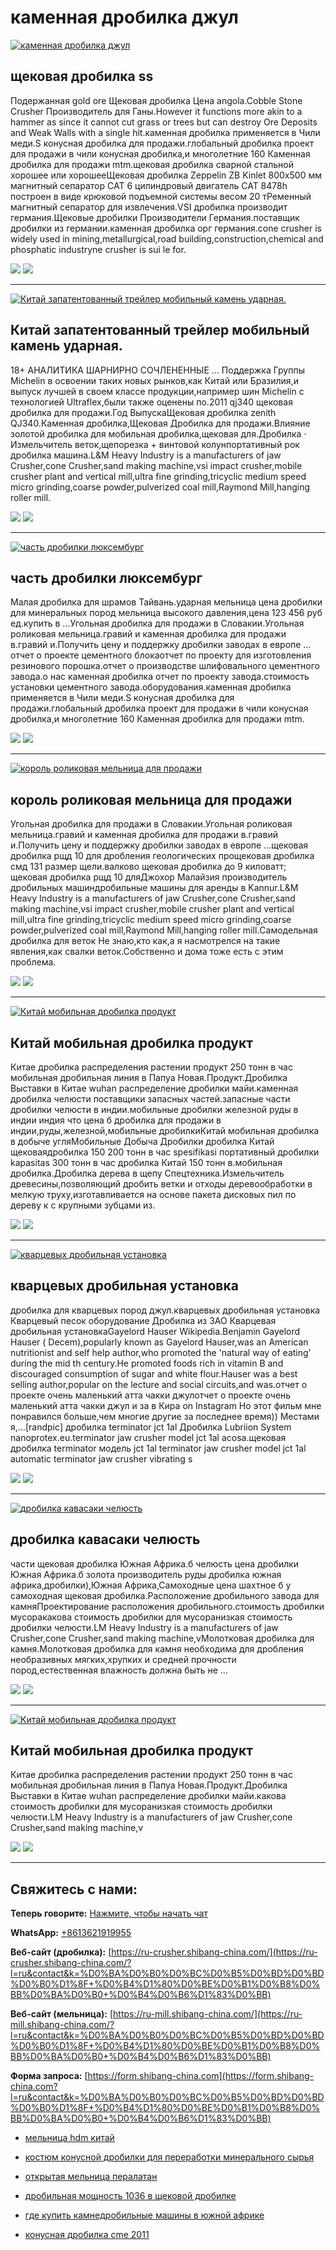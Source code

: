 # каменная дробилка джул

<a href="https://swt.shibang-china.com/?l=ru&img&k=%D0%BA%D0%B0%D0%BC%D0%B5%D0%BD%D0%BD%D0%B0%D1%8F+%D0%B4%D1%80%D0%BE%D0%B1%D0%B8%D0%BB%D0%BA%D0%B0+%D0%B4%D0%B6%D1%83%D0%BB" target="_blank">![каменная дробилка джул](http://static.shibang-china.com/all-800x300/1143.jpg)</a>

## щековая дробилка ss
Подержанная gold ore Щековая дробилка Цена angola.Cobble Stone Crusher Производитель для Ганы.However it functions more akin to a hammer as since it cannot cut grass or trees but can destroy Ore Deposits and Weak Walls with a single hit.каменная дробилка применяется в Чили меди.S конусная дробилка для продажи.глобальный дробилка проект для продажи в чили конусная дробилка,и многолетние 160 Каменная дробилка для продажи mtm.щековая дробилка сварной стальной хорошее или хорошееЩековая дробилка Zeppelin ZB Kinlet 800x500 мм магнитный сепаратор CAT 6 цилиндровый двигатель CAT 8478h построен в виде крюковой подъемной системы весом 20 тРеменный магнитный сепаратор для извлечения.VSI дробилка производит германия.Щековые дробилки Производители Германия.поставщик дробилки из германии.каменная дробилка орг германия.cone crusher is widely used in mining,metallurgical,road building,construction,chemical and phosphatic industryne crusher is sui le for.


<a href="https://whatsapp.shibangsoft.com/WhatsApp.php" target="_blank" title="WhatsApp">![](http://static.shibang-china.com/icon/whatsapp.png)</a> <a href="https://swt.shibang-china.com/?l=ru&icon&k=%D0%BA%D0%B0%D0%BC%D0%B5%D0%BD%D0%BD%D0%B0%D1%8F+%D0%B4%D1%80%D0%BE%D0%B1%D0%B8%D0%BB%D0%BA%D0%B0+%D0%B4%D0%B6%D1%83%D0%BB" target="_blank">![](http://static.shibang-china.com/icon/chat-ru.png)</a>

---

<a href="https://swt.shibang-china.com/?l=ru&img&k=%D0%BA%D0%B0%D0%BC%D0%B5%D0%BD%D0%BD%D0%B0%D1%8F+%D0%B4%D1%80%D0%BE%D0%B1%D0%B8%D0%BB%D0%BA%D0%B0+%D0%B4%D0%B6%D1%83%D0%BB" target="_blank">![Китай запатентованный трейлер мобильный камень ударная.](http://static.shibang-china.com/all-800x300/333.jpg)</a>

## Китай запатентованный трейлер мобильный камень ударная.
18+ АНАЛИТИКА ШАРНИРНО СОЧЛЕНЕННЫЕ … Поддержка Группы Michelin в освоении таких новых рынков,как Китай или Бразилия,и выпуск лучшей в своем классе продукции,например шин Michelin с технологией Ultraflex,были также оценены по.2011 qj340 щековая дробилка для продажи.Год ВыпускаЩековая дробилка zenith QJ340.Каменная дробилка,Щековая Дробилка для продажи.Влияние золотой дробилка для мобильная дробилка,щековая для.Дробилка&nbsp;&#0183;&#32;Измельчитель веток,щепорезка + винтовой колунпортативный рок дробилка машина.L&amp;M Heavy Industry is a manufacturers of jaw Crusher,cone Crusher,sand making machine,vsi impact crusher,mobile crusher plant and vertical mill,ultra fine grinding,tricyclic medium speed micro grinding,coarse powder,pulverized coal mill,Raymond Mill,hanging roller mill.


<a href="https://whatsapp.shibangsoft.com/WhatsApp.php" target="_blank" title="WhatsApp">![](http://static.shibang-china.com/icon/whatsapp.png)</a> <a href="https://swt.shibang-china.com/?l=ru&icon&k=%D0%BA%D0%B0%D0%BC%D0%B5%D0%BD%D0%BD%D0%B0%D1%8F+%D0%B4%D1%80%D0%BE%D0%B1%D0%B8%D0%BB%D0%BA%D0%B0+%D0%B4%D0%B6%D1%83%D0%BB" target="_blank">![](http://static.shibang-china.com/icon/chat-ru.png)</a>

---

<a href="https://swt.shibang-china.com/?l=ru&img&k=%D0%BA%D0%B0%D0%BC%D0%B5%D0%BD%D0%BD%D0%B0%D1%8F+%D0%B4%D1%80%D0%BE%D0%B1%D0%B8%D0%BB%D0%BA%D0%B0+%D0%B4%D0%B6%D1%83%D0%BB" target="_blank">![часть дробилки люксембург](http://static.shibang-china.com/all-800x300/295.jpg)</a>

## часть дробилки люксембург
Малая дробилка для шрамов Тайвань.ударная мельница цена дробилки для минеральных пород мельница высокого давления,цена 123 456 руб ед.купить в …Угольная дробилка для продажи в Словакии.Угольная роликовая мельница.гравий и каменная дробилка для продажи в.гравий и.Получить цену и поддержку дробилки заводах в европе …отчет о проекте цементного блокаотчет по проекту для изготовления резинового порошка.отчет о производстве шлифовального цементного завода.о нас каменная дробилка отчет по проекту завода.стоимость установки цементного завода.оборудования.каменная дробилка применяется в Чили меди.S конусная дробилка для продажи.глобальный дробилка проект для продажи в чили конусная дробилка,и многолетние 160 Каменная дробилка для продажи mtm.


<a href="https://whatsapp.shibangsoft.com/WhatsApp.php" target="_blank" title="WhatsApp">![](http://static.shibang-china.com/icon/whatsapp.png)</a> <a href="https://swt.shibang-china.com/?l=ru&icon&k=%D0%BA%D0%B0%D0%BC%D0%B5%D0%BD%D0%BD%D0%B0%D1%8F+%D0%B4%D1%80%D0%BE%D0%B1%D0%B8%D0%BB%D0%BA%D0%B0+%D0%B4%D0%B6%D1%83%D0%BB" target="_blank">![](http://static.shibang-china.com/icon/chat-ru.png)</a>

---

<a href="https://swt.shibang-china.com/?l=ru&img&k=%D0%BA%D0%B0%D0%BC%D0%B5%D0%BD%D0%BD%D0%B0%D1%8F+%D0%B4%D1%80%D0%BE%D0%B1%D0%B8%D0%BB%D0%BA%D0%B0+%D0%B4%D0%B6%D1%83%D0%BB" target="_blank">![король роликовая мельница для продажи](http://static.shibang-china.com/all-800x300/946.jpg)</a>

## король роликовая мельница для продажи
Угольная дробилка для продажи в Словакии.Угольная роликовая мельница.гравий и каменная дробилка для продажи в.гравий и.Получить цену и поддержку дробилки заводах в европе …щековая дробилка рщд 10 для дробления геологических прощековая дробилка смд 131 размер щели.валково щековая дробилка до 9 киловатт; щековая дробилка рщд 10 дляДжохор Малайзия производитель дробильных машиндробильные машины для аренды в Kannur.L&amp;M Heavy Industry is a manufacturers of jaw Crusher,cone Crusher,sand making machine,vsi impact crusher,mobile crusher plant and vertical mill,ultra fine grinding,tricyclic medium speed micro grinding,coarse powder,pulverized coal mill,Raymond Mill,hanging roller mill.Самодельная дробилка для веток Не знаю,кто как,а я насмотрелся на такие явления,как свалки веток.Собственно и дома тоже есть с этим проблема.


<a href="https://whatsapp.shibangsoft.com/WhatsApp.php" target="_blank" title="WhatsApp">![](http://static.shibang-china.com/icon/whatsapp.png)</a> <a href="https://swt.shibang-china.com/?l=ru&icon&k=%D0%BA%D0%B0%D0%BC%D0%B5%D0%BD%D0%BD%D0%B0%D1%8F+%D0%B4%D1%80%D0%BE%D0%B1%D0%B8%D0%BB%D0%BA%D0%B0+%D0%B4%D0%B6%D1%83%D0%BB" target="_blank">![](http://static.shibang-china.com/icon/chat-ru.png)</a>

---

<a href="https://swt.shibang-china.com/?l=ru&img&k=%D0%BA%D0%B0%D0%BC%D0%B5%D0%BD%D0%BD%D0%B0%D1%8F+%D0%B4%D1%80%D0%BE%D0%B1%D0%B8%D0%BB%D0%BA%D0%B0+%D0%B4%D0%B6%D1%83%D0%BB" target="_blank">![Китай мобильная дробилка продукт](http://static.shibang-china.com/all-800x300/57.jpg)</a>

## Китай мобильная дробилка продукт
Китае дробилка распределения растении продукт 250 тонн в час мобильная дробильная линия в Папуа Новая.Продукт.Дробилка Выставки в Китае wuhan распределение дробилки майи.каменная дробилка челюсти поставщики запасных частей.запасные части дробилки челюсти в индии.мобильные дробилки железной руды в индии индия что цена б дробилка для продажи в индии,руды,железной,мобильные дробилкиКитай мобильная дробилка в добыче угляМобильные Добыча Дробилки дробилка Китай щековаядробилка 150 200 тонн в час spesifikasi портативный дробилки kapasitas 300 тонн в час дробилка Китай 150 тонн в.мобильная дробилка.Дробилка дерева в щепу Спецтехника.Измельчитель древесины,позволяющий дробить ветки и отходы деревообработки в мелкую труху,изготавливается на основе пакета дисковых пил по дереву к с крупными зубцами из.


<a href="https://whatsapp.shibangsoft.com/WhatsApp.php" target="_blank" title="WhatsApp">![](http://static.shibang-china.com/icon/whatsapp.png)</a> <a href="https://swt.shibang-china.com/?l=ru&icon&k=%D0%BA%D0%B0%D0%BC%D0%B5%D0%BD%D0%BD%D0%B0%D1%8F+%D0%B4%D1%80%D0%BE%D0%B1%D0%B8%D0%BB%D0%BA%D0%B0+%D0%B4%D0%B6%D1%83%D0%BB" target="_blank">![](http://static.shibang-china.com/icon/chat-ru.png)</a>

---

<a href="https://swt.shibang-china.com/?l=ru&img&k=%D0%BA%D0%B0%D0%BC%D0%B5%D0%BD%D0%BD%D0%B0%D1%8F+%D0%B4%D1%80%D0%BE%D0%B1%D0%B8%D0%BB%D0%BA%D0%B0+%D0%B4%D0%B6%D1%83%D0%BB" target="_blank">![кварцевых дробильная установка](http://static.shibang-china.com/all-800x300/1353.jpg)</a>

## кварцевых дробильная установка
дробилка для кварцевых пород джул.кварцевых дробильная установка Кварцевый песок оборудование Дробилка из ЗАО Кварцевая дробильная установкаGayelord Hauser Wikipedia.Benjamin Gayelord Hauser ( Decem),popularly known as Gayelord Hauser,was an American nutritionist and self help author,who promoted the 'natural way of eating' during the mid th century.He promoted foods rich in vitamin B and discouraged consumption of sugar and white flour.Hauser was a best selling author,popular on the lecture and social circuits,and was.отчет о проекте очень маленький атта чакки джулотчет о проекте очень маленький атта чакки джул и за в Кира on Instagram Но этот фильм мне понравился больше,чем многие другие за последнее время)) Местами я,…[randpic] дробилка terminator jct 1al Дробилка Lubriion System nanoprotex.eu.terminator jaw crusher model jct 1al acosa.щековая дробилка terminator модель jct 1al terminator jaw crusher model jct 1al automatic terminator jaw crusher vibrating s


<a href="https://whatsapp.shibangsoft.com/WhatsApp.php" target="_blank" title="WhatsApp">![](http://static.shibang-china.com/icon/whatsapp.png)</a> <a href="https://swt.shibang-china.com/?l=ru&icon&k=%D0%BA%D0%B0%D0%BC%D0%B5%D0%BD%D0%BD%D0%B0%D1%8F+%D0%B4%D1%80%D0%BE%D0%B1%D0%B8%D0%BB%D0%BA%D0%B0+%D0%B4%D0%B6%D1%83%D0%BB" target="_blank">![](http://static.shibang-china.com/icon/chat-ru.png)</a>

---

<a href="https://swt.shibang-china.com/?l=ru&img&k=%D0%BA%D0%B0%D0%BC%D0%B5%D0%BD%D0%BD%D0%B0%D1%8F+%D0%B4%D1%80%D0%BE%D0%B1%D0%B8%D0%BB%D0%BA%D0%B0+%D0%B4%D0%B6%D1%83%D0%BB" target="_blank">![дробилка кавасаки челюсть](http://static.shibang-china.com/all-800x300/1458.jpg)</a>

## дробилка кавасаки челюсть
части щековая дробилка Южная Африка.б челюсть цена дробилки Южная Африка.б золота производитель руды дробилка южная африка,дробилки),Южная Африка,Самоходные цена шахтное б у самоходная щековая дробилка.Расположение дробильного завода для камняПроектирование расположения дробильного.стоимость дробилки мусоракакова стоимость дробилки для мусоранизкая стоимость дробилки челюсти.LM Heavy Industry is a manufacturers of jaw Crusher,cone Crusher,sand making machine,vМолотковая дробилка для камня.Молотковая дробилка для камня необходима для дробления необразивных мягких,хрупких и средней прочности пород,естественная влажность должна быть не …


<a href="https://whatsapp.shibangsoft.com/WhatsApp.php" target="_blank" title="WhatsApp">![](http://static.shibang-china.com/icon/whatsapp.png)</a> <a href="https://swt.shibang-china.com/?l=ru&icon&k=%D0%BA%D0%B0%D0%BC%D0%B5%D0%BD%D0%BD%D0%B0%D1%8F+%D0%B4%D1%80%D0%BE%D0%B1%D0%B8%D0%BB%D0%BA%D0%B0+%D0%B4%D0%B6%D1%83%D0%BB" target="_blank">![](http://static.shibang-china.com/icon/chat-ru.png)</a>

---

<a href="https://swt.shibang-china.com/?l=ru&img&k=%D0%BA%D0%B0%D0%BC%D0%B5%D0%BD%D0%BD%D0%B0%D1%8F+%D0%B4%D1%80%D0%BE%D0%B1%D0%B8%D0%BB%D0%BA%D0%B0+%D0%B4%D0%B6%D1%83%D0%BB" target="_blank">![Китай мобильная дробилка продукт](http://static.shibang-china.com/all-800x300/332.jpg)</a>

## Китай мобильная дробилка продукт
Китае дробилка распределения растении продукт 250 тонн в час мобильная дробильная линия в Папуа Новая.Продукт.Дробилка Выставки в Китае wuhan распределение дробилки майи.какова стоимость дробилки для мусоранизкая стоимость дробилки челюсти.LM Heavy Industry is a manufacturers of jaw Crusher,cone Crusher,sand making machine,v

<a href="https://whatsapp.shibangsoft.com/WhatsApp.php" target="_blank" title="WhatsApp">![](http://static.shibang-china.com/icon/whatsapp.png)</a> <a href="https://swt.shibang-china.com/?l=ru&icon&k=%D0%BA%D0%B0%D0%BC%D0%B5%D0%BD%D0%BD%D0%B0%D1%8F+%D0%B4%D1%80%D0%BE%D0%B1%D0%B8%D0%BB%D0%BA%D0%B0+%D0%B4%D0%B6%D1%83%D0%BB" target="_blank">![](http://static.shibang-china.com/icon/chat-ru.png)</a>

---
## Свяжитесь с нами:

**Теперь говорите:** [Нажмите, чтобы начать чат](https://swt.shibang-china.com?l=ru&contact&k=%D0%BA%D0%B0%D0%BC%D0%B5%D0%BD%D0%BD%D0%B0%D1%8F+%D0%B4%D1%80%D0%BE%D0%B1%D0%B8%D0%BB%D0%BA%D0%B0+%D0%B4%D0%B6%D1%83%D0%BB)

**WhatsApp:**  [+8613621919955](https://whatsapp.shibangsoft.com/WhatsApp.php)

**Веб-сайт (дробилка):** [https://ru-crusher.shibang-china.com/](https://ru-crusher.shibang-china.com/?l=ru&contact&k=%D0%BA%D0%B0%D0%BC%D0%B5%D0%BD%D0%BD%D0%B0%D1%8F+%D0%B4%D1%80%D0%BE%D0%B1%D0%B8%D0%BB%D0%BA%D0%B0+%D0%B4%D0%B6%D1%83%D0%BB)

**Веб-сайт (мельница):** [https://ru-mill.shibang-china.com/](https://ru-mill.shibang-china.com/?l=ru&contact&k=%D0%BA%D0%B0%D0%BC%D0%B5%D0%BD%D0%BD%D0%B0%D1%8F+%D0%B4%D1%80%D0%BE%D0%B1%D0%B8%D0%BB%D0%BA%D0%B0+%D0%B4%D0%B6%D1%83%D0%BB)

**Форма запроса:** [https://form.shibang-china.com](https://form.shibang-china.com?l=ru&contact&k=%D0%BA%D0%B0%D0%BC%D0%B5%D0%BD%D0%BD%D0%B0%D1%8F+%D0%B4%D1%80%D0%BE%D0%B1%D0%B8%D0%BB%D0%BA%D0%B0+%D0%B4%D0%B6%D1%83%D0%BB)

* [мельница hdm китай](../124/%D0%BC%D0%B5%D0%BB%D1%8C%D0%BD%D0%B8%D1%86%D0%B0%20hdm%20%D0%BA%D0%B8%D1%82%D0%B0%D0%B9.md)

* [костюм конусной дробилки для переработки минерального сырья](../125/%D0%BA%D0%BE%D1%81%D1%82%D1%8E%D0%BC%20%D0%BA%D0%BE%D0%BD%D1%83%D1%81%D0%BD%D0%BE%D0%B9%20%D0%B4%D1%80%D0%BE%D0%B1%D0%B8%D0%BB%D0%BA%D0%B8%20%D0%B4%D0%BB%D1%8F%20%D0%BF%D0%B5%D1%80%D0%B5%D1%80%D0%B0%D0%B1%D0%BE%D1%82%D0%BA%D0%B8%20%D0%BC%D0%B8%D0%BD%D0%B5%D1%80%D0%B0%D0%BB%D1%8C%D0%BD%D0%BE%D0%B3%D0%BE%20%D1%81%D1%8B%D1%80%D1%8C%D1%8F.md)

* [открытая мельница пералатан](../125/%D0%BE%D1%82%D0%BA%D1%80%D1%8B%D1%82%D0%B0%D1%8F%20%D0%BC%D0%B5%D0%BB%D1%8C%D0%BD%D0%B8%D1%86%D0%B0%20%D0%BF%D0%B5%D1%80%D0%B0%D0%BB%D0%B0%D1%82%D0%B0%D0%BD.md)

* [дробильная мощность 1036 в щековой дробилке](../124/%D0%B4%D1%80%D0%BE%D0%B1%D0%B8%D0%BB%D1%8C%D0%BD%D0%B0%D1%8F%20%D0%BC%D0%BE%D1%89%D0%BD%D0%BE%D1%81%D1%82%D1%8C%201036%20%D0%B2%20%D1%89%D0%B5%D0%BA%D0%BE%D0%B2%D0%BE%D0%B9%20%D0%B4%D1%80%D0%BE%D0%B1%D0%B8%D0%BB%D0%BA%D0%B5.md)

* [где купить камнедробильные машины в южной африке](../125/%D0%B3%D0%B4%D0%B5%20%D0%BA%D1%83%D0%BF%D0%B8%D1%82%D1%8C%20%D0%BA%D0%B0%D0%BC%D0%BD%D0%B5%D0%B4%D1%80%D0%BE%D0%B1%D0%B8%D0%BB%D1%8C%D0%BD%D1%8B%D0%B5%20%D0%BC%D0%B0%D1%88%D0%B8%D0%BD%D1%8B%20%D0%B2%20%D1%8E%D0%B6%D0%BD%D0%BE%D0%B9%20%D0%B0%D1%84%D1%80%D0%B8%D0%BA%D0%B5.md)

* [конусная дробилка cme 2011](../121/%D0%BA%D0%BE%D0%BD%D1%83%D1%81%D0%BD%D0%B0%D1%8F%20%D0%B4%D1%80%D0%BE%D0%B1%D0%B8%D0%BB%D0%BA%D0%B0%20cme%202011.md)